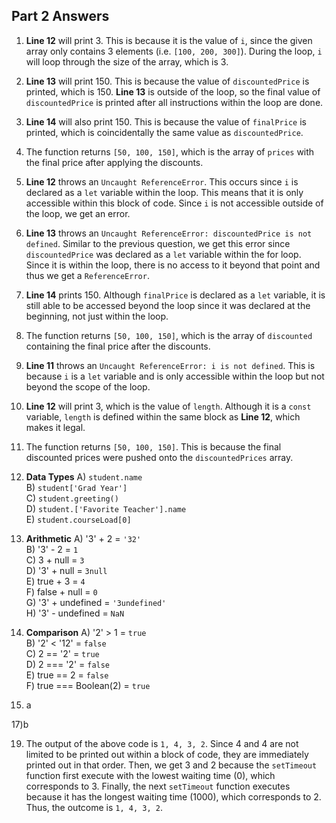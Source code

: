 ## Part 2 Answers

1) **Line 12** will print 3. This is because it is the value of `i`, since the given array only contains 3 elements (i.e. `[100, 200, 300]`). During the loop, `i` will loop through the size of the array, which is 3.
2) **Line 13** will print 150. This is because the value of `discountedPrice` is printed, which is 150. **Line 13** is outside of the loop, so the final value of `discountedPrice` is printed after all instructions within the loop are done. 
3) **Line 14** will also print 150. This is because the value of `finalPrice` is printed, which is coincidentally the same value as `discountedPrice`.
4) The function returns `[50, 100, 150]`, which is the array of `prices` with the final price after applying the discounts. 
5) **Line 12** throws an `Uncaught ReferenceError`. This occurs since `i` is declared as a `let` variable within the loop. This means that it is only accessible within this block of code. Since `i` is not accessible outside of the loop, we get an error. 
6) **Line 13** throws an `Uncaught ReferenceError: discountedPrice is not defined`. Similar to the previous question, we get this error since `discountedPrice` was declared as a `let` variable within the for loop. Since it is within the loop, there is no access to it beyond that point and thus we get a `ReferenceError`.
7) **Line 14** prints 150. Although `finalPrice` is declared as a `let` variable, it is still able to be accessed beyond the loop since it was declared at the beginning, not just within the loop.
8) The function returns `[50, 100, 150]`, which is the array of `discounted` containing the final price after the discounts. 
9) **Line 11** throws an `Uncaught ReferenceError: i is not defined`. This is because `i` is a `let` variable and is only accessible within the loop but not beyond the scope of the loop.
10) **Line 12** will print 3, which is the value of `length`. Although it is a `const` variable, `length` is defined within the same block as **Line 12**, which makes it legal. 
11) The function returns `[50, 100, 150]`. This is because the final discounted prices were pushed onto the `discountedPrices` array.

12) **Data Types** 
A) `student.name`  
B) `student['Grad Year']`  
C) `student.greeting()`  
D) `student.['Favorite Teacher'].name`  
E) `student.courseLoad[0]`  

13) **Arithmetic**
A) '3' + 2 = `'32'`  
B) '3' - 2 = `1`  
C) 3 + null = `3`  
D) '3' + null = `3null`  
E) true + 3 = `4`  
F) false + null = `0`   
G) '3' + undefined = `'3undefined'`   
H) '3' - undefined = `NaN`  

14) **Comparison**
A) '2' > 1 = `true`  
B) '2' < '12' = `false`  
C) 2 == '2' = `true`  
D) 2 === '2' = `false`  
E) true == 2 = `false`  
F) true === Boolean(2) = `true`  

15) a

17)b

19) The output of the above code is `1, 4, 3, 2`. Since 4 and 4 are not limited to be printed out within a block of code, they are immediately printed out in that order. Then, we get 3 and 2 because the `setTimeout` function first execute with the lowest waiting time (0), which corresponds to 3. Finally, the next `setTimeout` function executes because it has the longest waiting time (1000), which corresponds to 2. Thus, the outcome is `1, 4, 3, 2`.  



